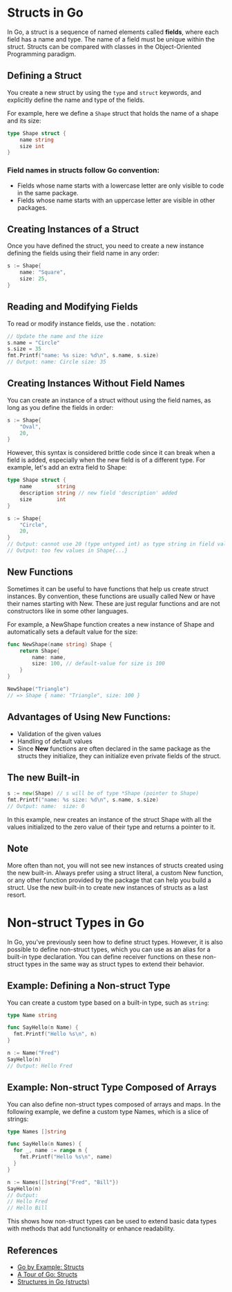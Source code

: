 # Structs in Go

In Go, a struct is a sequence of named elements called **fields**, where each field has a name and type. The name of a field must be unique within the struct. Structs can be compared with classes in the Object-Oriented Programming paradigm.

## Defining a Struct
You create a new struct by using the `type` and `struct` keywords, and explicitly define the name and type of the fields. 

For example, here we define a `Shape` struct that holds the name of a shape and its size:

```go
type Shape struct {
    name string
    size int
}
```

### Field names in structs follow Go convention:

* Fields whose name starts with a lowercase letter are only visible to code in the same package.
* Fields whose name starts with an uppercase letter are visible in other packages.

## Creating Instances of a Struct
Once you have defined the struct, you need to create a new instance defining the fields using their field name in any order:

```go
s := Shape{
    name: "Square",
    size: 25,
}
```

## Reading and Modifying Fields
To read or modify instance fields, use the . notation:

```go
// Update the name and the size
s.name = "Circle"
s.size = 35
fmt.Printf("name: %s size: %d\n", s.name, s.size)
// Output: name: Circle size: 35
```

## Creating Instances Without Field Names
You can create an instance of a struct without using the field names, as long as you define the fields in order:

```go
s := Shape{
	"Oval",
	20,
}
```

However, this syntax is considered brittle code since it can break when a field is added, especially when the new field is of a different type. For example, let's add an extra field to Shape:

```go 
type Shape struct {
    name        string
    description string // new field 'description' added
    size        int
}

s := Shape{
    "Circle",
    20,
}
// Output: cannot use 20 (type untyped int) as type string in field value
// Output: too few values in Shape{...}
```

## New Functions
Sometimes it can be useful to have functions that help us create struct instances. By convention, these functions are usually called New or have their names starting with New. These are just regular functions and are not constructors like in some other languages.

For example, a NewShape function creates a new instance of Shape and automatically sets a default value for the size:

```go 
func NewShape(name string) Shape {
    return Shape{
        name: name,
        size: 100, // default-value for size is 100
    }
}

NewShape("Triangle")
// => Shape { name: "Triangle", size: 100 }
```

## Advantages of Using New Functions:
* Validation of the given values
* Handling of default values
* Since **New** functions are often declared in the same package as the structs they initialize, they can initialize even private fields of the struct.

## The **new** Built-in
```go
s := new(Shape) // s will be of type *Shape (pointer to Shape)
fmt.Printf("name: %s size: %d\n", s.name, s.size)
// Output: name:  size: 0
```

In this example, new creates an instance of the struct Shape with all the values initialized to the zero value of their type and returns a pointer to it.

## Note
More often than not, you will not see new instances of structs created using the new built-in. Always prefer using a struct literal, a custom New function, or any other function provided by the package that can help you build a struct. Use the new built-in to create new instances of structs as a last resort.

# Non-struct Types in Go

In Go, you've previously seen how to define struct types. However, it is also possible to define non-struct types, which you can use as an alias for a built-in type declaration. You can define receiver functions on these non-struct types in the same way as struct types to extend their behavior.

## Example: Defining a Non-struct Type

You can create a custom type based on a built-in type, such as `string`:

```go
type Name string

func SayHello(n Name) {
  fmt.Printf("Hello %s\n", n)
}

n := Name("Fred")
SayHello(n)
// Output: Hello Fred
```

## Example: Non-struct Type Composed of Arrays
You can also define non-struct types composed of arrays and maps. In the following example, we define a custom type Names, which is a slice of strings:

```go
type Names []string

func SayHello(n Names) {
  for _, name := range n {
    fmt.Printf("Hello %s\n", name)
  }
}

n := Names([]string{"Fred", "Bill"})
SayHello(n)
// Output:
// Hello Fred
// Hello Bill
```

This shows how non-struct types can be used to extend basic data types with methods that add functionality or enhance readability.

## References
- [Go by Example: Structs](https://gobyexample.com/structs)
- [A Tour of Go: Structs](https://tour.golang.org/moretypes/2)
- [Structures in Go (structs)](https://golangbot.com/structs/)

